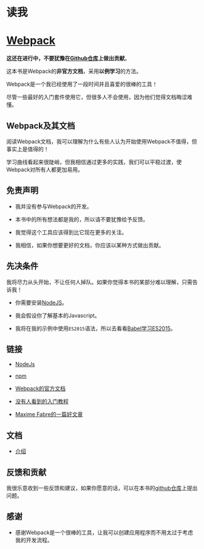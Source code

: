 # 读我

# [Webpack](https://github.com/webpack/webpack)

**这还在进行中，不要犹豫在[Github仓库](https://github.com/alexandrebodin/webpack-book)上做出贡献**。

这本书是Webpack的**非官方文档**，采用**以例学习**的方法。

Webpack是一个我已经使用了一段时间并且喜爱的很棒的工具！

尽管一些最好的入门套件使用它，但很多人不会使用，因为他们觉得文档晦涩难懂。

## Webpack及其文档

阅读Webpack文档，我可以理解为什么有些人认为开始使用Webpack不值得，但事实上是值得的！

学习曲线看起来很陡峭，但我相信通过更多的实践，我们可以平稳过渡，使Webpack对所有人都更加易用。

## 免责声明

+   我并没有参与Webpack的开发。

+   本书中的所有想法都是我的，所以请不要犹豫给予反馈。

+   我觉得这个工具应该得到比它现在更多的关注。

+   我相信，如果你想要更好的文档，你应该以某种方式做出贡献。

## 先决条件

我将尽力从头开始，不让任何人掉队。如果你觉得本书的某部分难以理解，只需告诉我！

+   你需要安装[NodeJS](https://nodejs.org/en/)。

+   我会假设你了解基本的Javascript。

+   我将在我的示例中使用`ES2015`语法，所以去看看[Babel学习ES2015](https://babeljs.io/docs/learn-es2015/)。

## 链接

+   [NodeJs](https://nodejs.org/en/)

+   [npm](https://www.npmjs.com/)

+   [Webpack的官方文档](https://webpack.github.io/docs/)

+   [没有人看到的入门教程](http://webpack.github.io/docs/tutorials/getting-started/)

+   [Maxime Fabre的一篇好文章](https://blog.madewithlove.be/post/webpack-your-bags/)

## 文档

+   [介绍](index1.html)

## 反馈和贡献

我很乐意收到一些反馈和建议，如果你愿意的话，可以在本书的[github仓库](https://github.com/alexandrebodin/webpack-book)上提出问题。

## 感谢

+   感谢Webpack是一个很棒的工具，让我可以创建应用程序而不用太过于考虑我的开发流程。
